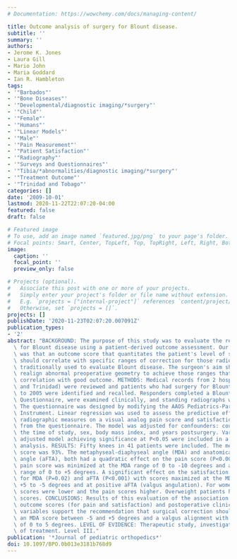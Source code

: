 ```yaml
---
# Documentation: https://wowchemy.com/docs/managing-content/

title: Outcome analysis of surgery for Blount disease.
subtitle: ''
summary: ''
authors:
- Jerome K. Jones
- Laura Gill
- Mario John
- Maria Goddard
- Ian R. Hambleton
tags:
- '"Barbados"'
- '"Bone Diseases"'
- '"Developmental/diagnostic imaging/*surgery"'
- '"Child"'
- '"Female"'
- '"Humans"'
- '"Linear Models"'
- '"Male"'
- '"Pain Measurement"'
- '"Patient Satisfaction"'
- '"Radiography"'
- '"Surveys and Questionnaires"'
- '"Tibia/*abnormalities/diagnostic imaging/*surgery"'
- '"Treatment Outcome"'
- '"Trinidad and Tobago"'
categories: []
date: '2009-10-01'
lastmod: 2020-11-22T22:07:20-04:00
featured: false
draft: false

# Featured image
# To use, add an image named `featured.jpg/png` to your page's folder.
# Focal points: Smart, Center, TopLeft, Top, TopRight, Left, Right, BottomLeft, Bottom, BottomRight.
image:
  caption: ''
  focal_point: ''
  preview_only: false

# Projects (optional).
#   Associate this post with one or more of your projects.
#   Simply enter your project's folder or file name without extension.
#   E.g. `projects = ["internal-project"]` references `content/project/deep-learning/index.md`.
#   Otherwise, set `projects = []`.
projects: []
publishDate: '2020-11-23T02:07:20.007091Z'
publication_types:
- '2'
abstract: "BACKGROUND: The purpose of this study was to evaluate the results of surgery\
  \ for Blount disease using a patient-derived outcome assessment. Our hypothesis\
  \ was that an outcome score that quantitates the patient's level of satisfaction\
  \ should correlate with specific ranges of correction for those radiologic variables\
  \ traditionally used to evaluate Blount disease. The surgeon's aim should be to\
  \ realign abnormal preoperative geometry to achieve those ranges that have a significant\
  \ correlation with good outcome. METHODS: Medical records from 2 hospitals (Barbados\
  \ and Trinidad) were reviewed and patients who had surgery for Blount's from 1997\
  \ to 2005 were identified and recalled. Responders completed a Blount's Outcome\
  \ Questionnaire, were examined clinically, and standing radiographs were taken.\
  \ The questionnaire was designed by modifying the AAOS Pediatrics-Parent/Child Outcome\
  \ Instrument. Linear regression was used to assess the predictive effect of selected\
  \ radiographic measures on a visual analog pain score and satisfaction score calculated\
  \ from the questionnaire. The model was adjusted for confounders: country, age at\
  \ the time of study, sex, body mass index, and years postsurgery. Variables in the\
  \ adjusted model achieving significance at P<0.05 were included in a multiple regression\
  \ analysis. RESULTS: Fifty knees in 41 patients were included. The median satisfaction\
  \ score was 93%. The metaphyseal-diaphyseal angle (MDA) and anatomical femoral-tibial\
  \ angle (aFTA), both had a quadratic effect on the pain score (P<0.001). The predicted\
  \ pain score was minimized at the MDA range of 0 to -10 degrees and at the aFTA\
  \ range of 0 to +5 degrees. A significant effect on the satisfaction score was noted\
  \ for MDA (P=0.02) and aFTA (P<0.001) with scores maximized at the MDA range of\
  \ +5 to -5 degrees and at positive aFTA (valgus angulation). For women the satisfaction\
  \ scores were lower and the pain scores higher. Overweight patients had higher pain\
  \ scores. CONCLUSIONS: Results of this evaluation of the association between patient\
  \ outcome scores (for pain and satisfaction) and postoperative clinical and radiologic\
  \ variables support the recommendation that surgical correction should aim at producing\
  \ an MDA score between -5 and +5 degrees and a valgus alignment with an aFTA score\
  \ of 0 to 5 degrees. LEVEL OF EVIDENCE: Therapeutic study, investigating the results\
  \ of treatment. Level III."
publication: '*Journal of pediatric orthopedics*'
doi: 10.1097/BPO.0b013e3181b768d9
---
```

